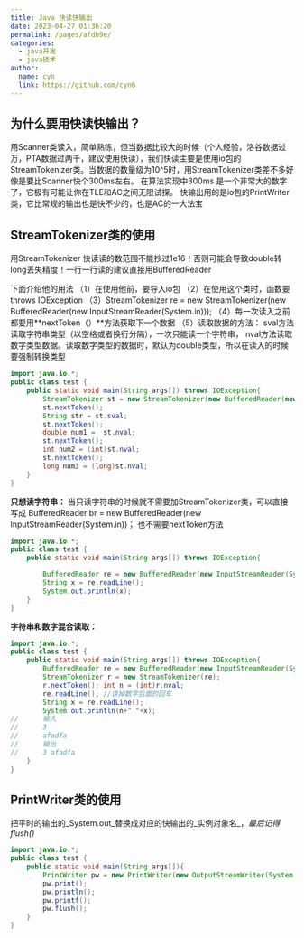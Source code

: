 ```yaml
---
title: Java 快读快输出
date: 2023-04-27 01:36:20
permalink: /pages/afdb9e/
categories:
  - java开发
  - java技术
author: 
  name: cyn
  link: https://github.com/cyn6
---
```

## 为什么要用快读快输出？
用Scanner类读入，简单熟练，但当数据比较大的时候（个人经验，洛谷数据过万，PTA数据过两千，建议使用快读），我们快读主要是使用io包的StreamTokenizer类。当数据的数量级为10^5时，用StreamTokenizer类差不多好像是要比Scanner快个300ms左右。
在算法实现中300ms 是一个非常大的数字了，它极有可能让你在TLE和AC之间无限试探。
快输出用的是io包的PrintWriter类，它比常规的输出也是快不少的，也是AC的一大法宝

## StreamTokenizer类的使用
用StreamTokenizer 快读读的数范围不能抄过1e16！否则可能会导致double转long丢失精度！一行一行读的建议直接用BufferedReader

下面介绍他的用法
（1）在使用他前，要导入io包
（2）在使用这个类时，函数要throws IOException
（3）StreamTokenizer re = new StreamTokenizer(new BufferedReader(new InputStreamReader(System.in)));
（4）每一次读入之前都要用**nextToken（）**方法获取下一个数据
（5）读取数据的方法：
sval方法读取字符串类型（以空格或者换行分隔），一次只能读一个字符串，
nval方法读取数字类型数据。读取数字类型的数据时，默认为double类型，所以在读入的时候要强制转换类型

```java
import java.io.*;
public class test {
	public static void main(String args[]) throws IOException{
		StreamTokenizer st = new StreamTokenizer(new BufferedReader(new InputStreamReader(System.in))); 
		st.nextToken();
		String str = st.sval;
		st.nextToken();
		double num1 =  st.nval;
		st.nextToken();
		int num2 = (int)st.nval;
		st.nextToken();
		long num3 = (long)st.nval;
	}
}
```


**只想读字符串：**
当只读字符串的时候就不需要加StreamTokenizer类，可以直接写成 BufferedReader br = new BufferedReader(new InputStreamReader(System.in))；
也不需要nextToken方法
```java
import java.io.*;
public class test {
	public static void main(String args[]) throws IOException{

		BufferedReader re = new BufferedReader(new InputStreamReader(System.in));
		String x = re.readLine();
		System.out.println(x);
	}
}
```

**字符串和数字混合读取：**
```java
import java.io.*;
public class test {
	public static void main(String args[]) throws IOException{
		BufferedReader re = new BufferedReader(new InputStreamReader(System.in));
		StreamTokenizer r = new StreamTokenizer(re);
		r.nextToken(); int n = (int)r.nval;
		re.readLine(); //读掉数字后面的回车
		String x = re.readLine();
		System.out.println(n+" "+x);
//		输入 
//		3
//		afadfa
//		输出
//		3 afadfa
	}
}
```

## PrintWriter类的使用
把平时的输出的_System.out_替换成对应的快输出的_实例对象名_，_最后记得 flush()_

```java
import java.io.*;
public class test {
	public static void main(String args[]){
		PrintWriter pw = new PrintWriter(new OutputStreamWriter(System.out));
		pw.print();
		pw.println();
		pw.printf();
		pw.flush();
	}
}
```

## 

